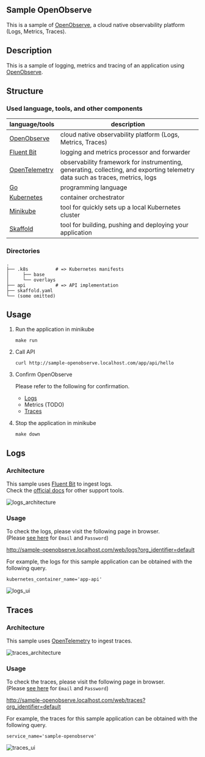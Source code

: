 Sample OpenObserve
---

This is a sample of [OpenObserve](https://openobserve.ai/), a cloud native observability platform (Logs, Metrics, Traces).


## Description

This is a sample of logging, metrics and tracing of an application using [OpenObserve](https://openobserve.ai/).


## Structure

### Used language, tools, and other components

| language/tools                                 | description                                                                                                                   |
|------------------------------------------------|-------------------------------------------------------------------------------------------------------------------------------|
| [OpenObserve](https://openobserve.ai/)         | cloud native observability platform (Logs, Metrics, Traces)                                                                   |
| [Fluent Bit](https://fluentbit.io/)            | logging and metrics processor and forwarder                                                                                   |
| [OpenTelemetry](https://opentelemetry.io/)     | observability framework for instrumenting, generating, collecting, and exporting telemetry data such as traces, metrics, logs |
| [Go](https://github.com/golang/go)             | programming language                                                                                                          |
| [Kubernetes](https://kubernetes.io/)           | container orchestrator                                                                                                        |
| [Minikube](https://minikube.sigs.k8s.io/docs/) | tool for quickly sets up a local Kubernetes cluster                                                                           |
| [Skaffold](https://skaffold.dev/)              | tool for building, pushing and deploying your application                                                                     |

### Directories

```
.
├── .k8s          # => Kubernetes manifests
│     ├── base
│     └── overlays
├── api           # => API implementation
├── skaffold.yaml
└── (some omitted)
```


## Usage

1. Run the application in minikube

    ```shell
    make run
    ```

2. Call API

   ```shell
   curl http://sample-openobserve.localhost.com/app/api/hello
   ```

3. Confirm OpenObserve

   Please refer to the following for confirmation.

   - [Logs](https://github.com/hyorimitsu/sample-openobserve/blob/main/README.md#logs)
   - Metrics (TODO)
   - [Traces](https://github.com/hyorimitsu/sample-openobserve/blob/main/README.md#traces)

4. Stop the application in minikube

    ```shell
    make down
    ```


## Logs

### Architecture

This sample uses [Fluent Bit](https://fluentbit.io/) to ingest logs.  
Check the [official docs](https://openobserve.ai/docs/ingestion/logs/) for other support tools.

![logs_architecture](https://github.com/hyorimitsu/sample-openobserve/blob/main/docs/img/logs_architecture.png)

### Usage

To check the logs, please visit the following page in browser.  
(Please [see here](https://github.com/hyorimitsu/sample-openobserve/blob/main/.k8s/overlays/local/openobserve/configmap.yaml#L6-L7) for `Email` and `Password`)

http://sample-openobserve.localhost.com/web/logs?org_identifier=default

For example, the logs for this sample application can be obtained with the following query.

```shell
kubernetes_container_name='app-api'
```

![logs_ui](https://github.com/hyorimitsu/sample-openobserve/blob/main/docs/img/logs_ui.png)


## Traces

### Architecture

This sample uses [OpenTelemetry](https://opentelemetry.io/) to ingest traces.

![traces_architecture](https://github.com/hyorimitsu/sample-openobserve/blob/main/docs/img/traces_architecture.png)

### Usage

To check the traces, please visit the following page in browser.  
(Please [see here](https://github.com/hyorimitsu/sample-openobserve/blob/main/.k8s/overlays/local/openobserve/configmap.yaml#L6-L7) for `Email` and `Password`)

http://sample-openobserve.localhost.com/web/traces?org_identifier=default

For example, the traces for this sample application can be obtained with the following query.

```shell
service_name='sample-openobserve'
```

![traces_ui](https://github.com/hyorimitsu/sample-openobserve/blob/main/docs/img/traces_ui.png)
